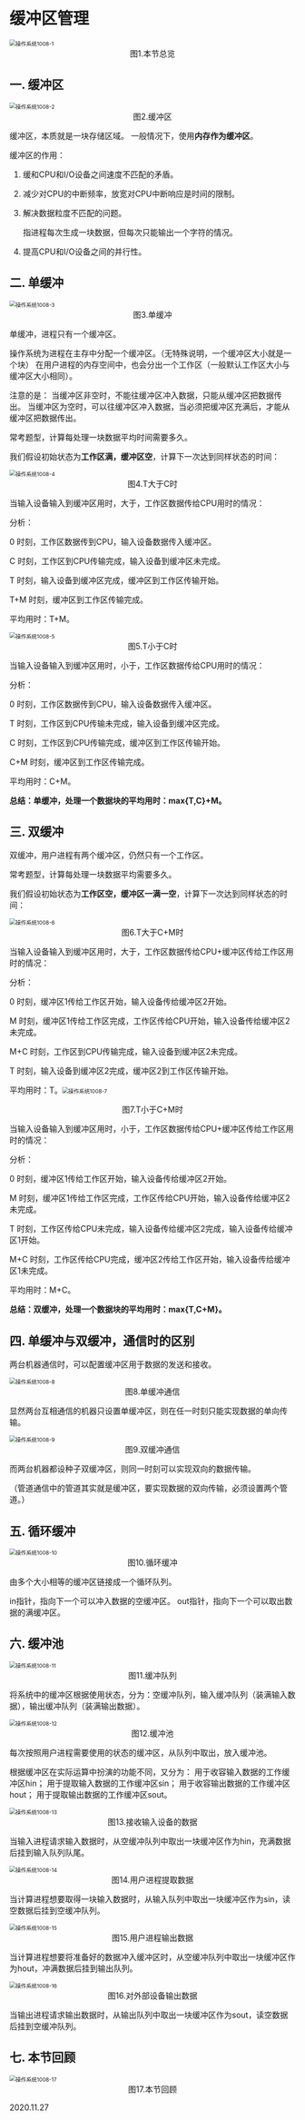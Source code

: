 # 缓冲区管理

<img src="操作系统1008-1.png" alt="操作系统1008-1" style="zoom:67%;" />

<center>图1.本节总览</center>

## 一. 缓冲区

<img src="操作系统1008-2.png" alt="操作系统1008-2" style="zoom:67%;" />

<center>图2.缓冲区</center>

缓冲区，本质就是一块存储区域。
一般情况下，使用**内存作为缓冲区**。

缓冲区的作用：

1. 缓和CPU和I/O设备之间速度不匹配的矛盾。

2. 减少对CPU的中断频率，放宽对CPU中断响应是时间的限制。

3. 解决数据粒度不匹配的问题。

   指进程每次生成一块数据，但每次只能输出一个字符的情况。

4. 提高CPU和I/O设备之间的并行性。

## 二. 单缓冲

<img src="操作系统1008-3.png" alt="操作系统1008-3" style="zoom:67%;" />

<center>图3.单缓冲</center>

单缓冲，进程只有一个缓冲区。

操作系统为进程在主存中分配一个缓冲区。（无特殊说明，一个缓冲区大小就是一个块）
在用户进程的内存空间中，也会分出一个工作区（一般默认工作区大小与缓冲区大小相同）。

注意的是：
当缓冲区非空时，不能往缓冲区冲入数据，只能从缓冲区把数据传出。
当缓冲区为空时，可以往缓冲区冲入数据，当必须把缓冲区充满后，才能从缓冲区把数据传出。

常考题型，计算每处理一块数据平均时间需要多久。

我们假设初始状态为**工作区满，缓冲区空**，计算下一次达到同样状态的时间：

<img src="操作系统1008-4.png" alt="操作系统1008-4" style="zoom:67%;" />

<center>图4.T大于C时</center>

当输入设备输入到缓冲区用时，大于，工作区数据传给CPU用时的情况：

分析：

0 时刻，工作区数据传到CPU，输入设备数据传入缓冲区。

C 时刻，工作区到CPU传输完成，输入设备到缓冲区未完成。

T 时刻，输入设备到缓冲区完成，缓冲区到工作区传输开始。

T+M 时刻，缓冲区到工作区传输完成。

平均用时：T+M。

<img src="操作系统1008-5.png" alt="操作系统1008-5" style="zoom:67%;" />

<center>图5.T小于C时</center>

当输入设备输入到缓冲区用时，小于，工作区数据传给CPU用时的情况：

分析：

0 时刻，工作区数据传到CPU，输入设备数据传入缓冲区。

T 时刻，工作区到CPU传输未完成，输入设备到缓冲区完成。

C 时刻，工作区到CPU传输完成，缓冲区到工作区传输开始。

C+M 时刻，缓冲区到工作区传输完成。

平均用时：C+M。

**总结：单缓冲，处理一个数据块的平均用时：max{T,C}+M。**

## 三. 双缓冲

双缓冲，用户进程有两个缓冲区，仍然只有一个工作区。

常考题型，计算每处理一块数据平均需要多久。

我们假设初始状态为**工作区空，缓冲区一满一空**，计算下一次达到同样状态的时间：

<img src="操作系统1008-6.png" alt="操作系统1008-6" style="zoom:67%;" />

<center>图6.T大于C+M时</center>

当输入设备输入到缓冲区用时，大于，工作区数据传给CPU+缓冲区传给工作区用时的情况：

分析：

0 时刻，缓冲区1传给工作区开始，输入设备传给缓冲区2开始。

M 时刻，缓冲区1传给工作区完成，工作区传给CPU开始，输入设备传给缓冲区2未完成。

M+C 时刻，工作区到CPU传输完成，输入设备到缓冲区2未完成。

T 时刻，输入设备到缓冲区2完成，缓冲区2到工作区传输开始。

平均用时：T。<img src="操作系统1008-7.png" alt="操作系统1008-7" style="zoom:67%;" />

<center>图7.T小于C+M时</center>

当输入设备输入到缓冲区用时，小于，工作区数据传给CPU+缓冲区传给工作区用时的情况：

分析：

0 时刻，缓冲区1传给工作区开始，输入设备传给缓冲区2开始。

M 时刻，缓冲区1传给工作区完成，工作区传给CPU开始，输入设备传给缓冲区2未完成。

T 时刻，工作区传给CPU未完成，输入设备传给缓冲区2完成，输入设备传给缓冲区1开始。

M+C 时刻，工作区传给CPU完成，缓冲区2传给工作区开始，输入设备传给缓冲区1未完成。

平均用时：M+C。

**总结：双缓冲，处理一个数据块的平均用时：max{T,C+M}。**

## 四. 单缓冲与双缓冲，通信时的区别

两台机器通信时，可以配置缓冲区用于数据的发送和接收。

<img src="操作系统1008-8.png" alt="操作系统1008-8" style="zoom:67%;" />

<center>图8.单缓冲通信</center>

显然两台互相通信的机器只设置单缓冲区，则在任一时刻只能实现数据的单向传输。

<img src="操作系统1008-9.png" alt="操作系统1008-9" style="zoom:67%;" />

<center>图9.双缓冲通信</center>

而两台机器都设种子双缓冲区，则同一时刻可以实现双向的数据传输。

（管道通信中的管道其实就是缓冲区，要实现数据的双向传输，必须设置两个管道。）

## 五. 循环缓冲

<img src="操作系统1008-10.png" alt="操作系统1008-10" style="zoom:67%;" />

<center>图10.循环缓冲</center>

由多个大小相等的缓冲区链接成一个循环队列。

in指针，指向下一个可以冲入数据的空缓冲区。
out指针，指向下一个可以取出数据的满缓冲区。

## 六. 缓冲池

<img src="操作系统1008-11.png" alt="操作系统1008-11" style="zoom:67%;" />

<center>图11.缓冲队列</center>

将系统中的缓冲区根据使用状态，分为：空缓冲队列，输入缓冲队列（装满输入数据），输出缓冲队列（装满输出数据）。

<img src="操作系统1008-12.png" alt="操作系统1008-12" style="zoom:67%;" />

<center>图12.缓冲池</center>

每次按照用户进程需要使用的状态的缓冲区，从队列中取出，放入缓冲池。

根据缓冲区在实际运算中扮演的功能不同，又分为：
用于收容输入数据的工作缓冲区hin；
用于提取输入数据的工作缓冲区sin；
用于收容输出数据的工作缓冲区hout；
用于提取输出数据的工作缓冲区sout。

<img src="操作系统1008-13.png" alt="操作系统1008-13" style="zoom:67%;" />

<center>图13.接收输入设备的数据</center>

当输入进程请求输入数据时，从空缓冲队列中取出一块缓冲区作为hin，充满数据后挂到输入队列队尾。

<img src="操作系统1008-14.png" alt="操作系统1008-14" style="zoom:67%;" />

<center>图14.用户进程提取数据</center>

当计算进程想要取得一块输入数据时，从输入队列中取出一块缓冲区作为sin，读空数据后挂到空缓冲队列。

<img src="操作系统1008-15.png" alt="操作系统1008-15" style="zoom:67%;" />

<center>图15.用户进程输出数据</center>

当计算进程想要将准备好的数据冲入缓冲区时，从空缓冲队列中取出一块缓冲区作为hout，冲满数据后挂到输出队列。

<img src="操作系统1008-16.png" alt="操作系统1008-16" style="zoom:67%;" />

<center>图16.对外部设备输出数据</center>

当输出进程请求输出数据时，从输出队列中取出一块缓冲区作为sout，读空数据后挂到空缓冲队列。

## 七. 本节回顾

<img src="操作系统1008-17.png" alt="操作系统1008-17" style="zoom:67%;" />

<center>图17.本节回顾</center>

2020.11.27


